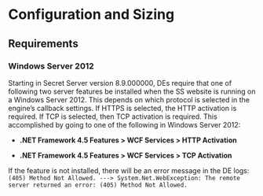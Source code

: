 [title]: # (Configuration and Sizing)
[tags]: # (Distributed Engine Configuration and Sizing)
[priority]: # (1000)

# Configuration and Sizing

## Requirements

### Windows Server 2012

Starting in Secret Server version 8.9.000000, DEs require that one of following two server features be installed when the SS website is running on a Windows Server 2012. This depends on which protocol is selected in the engine’s callback settings. If HTTPS is selected,  the HTTP activation is required. If TCP is selected, then TCP  activation is required.  This accomplished by going to one of the following in Windows Server 2012:

- **.NET Framework 4.5 Features \> WCF Services \> HTTP Activation**

- **.NET Framework 4.5 Features \> WCF Services \> TCP Activation**

If the feature is not installed, there will be an error message in the DE logs:
`(405) Method Not Allowed. ---> System.Net.WebException: The remote server returned an error: (405) Method Not Allowed.`